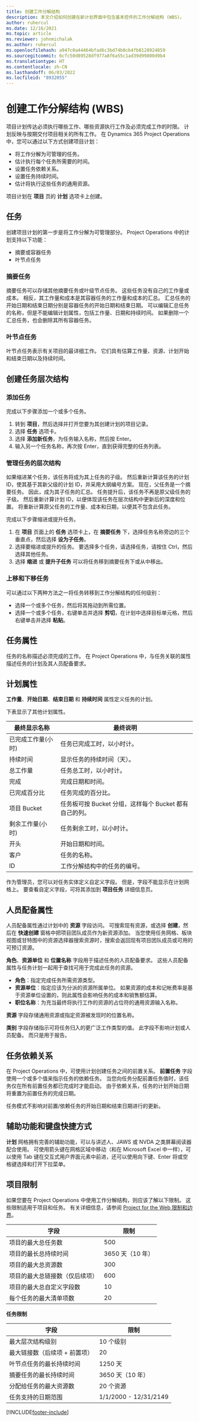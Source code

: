 ```yaml
---
title: 创建工作分解结构
description: 本文介绍如何创建在新计划界面中包含基本控件的工作分解结构 (WBS)。
author: ruhercul
ms.date: 12/16/2021
ms.topic: article
ms.reviewer: johnmichalak
ms.author: ruhercul
ms.openlocfilehash: a947c0a44464bfad6c3bd74b0cb4fb8128924859
ms.sourcegitcommit: 6cfc50d89528df977a8f6a55c1ad39d99800d9b4
ms.translationtype: HT
ms.contentlocale: zh-CN
ms.lasthandoff: 06/03/2022
ms.locfileid: "8932055"
---
```

# <a name="create-a-work-breakdown-structure-wbs"></a>创建工作分解结构 (WBS)

项目计划传达必须执行哪些工作、哪些资源执行工作及必须完成工作的时限。 计划反映与按期交付项目相关的所有工作。 在 Dynamics 365 Project Operations 中，您可以通过以下方式创建项目计划：

  - 将工作分解为可管理的任务。
  - 估计执行每个任务所需要的时间。
  - 设置任务依赖关系。
  - 设置任务持续时间。
  - 估计将执行这些任务的通用资源。 

项目计划在 **项目** 页的 **计划** 选项卡上创建。

## <a name="tasks"></a>任务

创建项目计划的第一步是将工作分解为可管理部分。 Project Operations 中的计划支持以下功能：

- 摘要或容器任务
- 叶节点任务

### <a name="summary-tasks"></a>摘要任务

摘要任务可以存储其他摘要任务或叶级节点任务。 这些任务没有自己的工作量或成本。 相反，其工作量和成本是其容器任务的工作量和成本的汇总。 汇总任务的开始日期和结束日期分别是容器任务的开始日期和结束日期。 可以编辑汇总任务的名称，但是不能编辑计划属性，包括工作量、日期和持续时间。 如果删除一个汇总任务，也会删除其所有容器任务。

### <a name="leaf-node-tasks"></a>叶节点任务

叶节点任务表示有关项目的最详细工作。 它们具有估算工作量、资源、计划开始和结束日期以及持续时间。

## <a name="create-a-task-hierarchy"></a>创建任务层次结构

### <a name="add-a-task"></a>添加任务

完成以下步骤添加一个或多个任务。

1. 转到 **项目**，然后选择并打开您要为其创建计划的项目记录。 
2. 选择 **任务** 选项卡。 
3. 选择 **添加新任务**，为任务输入名称，然后按 Enter。
2. 输入另一个任务名称，再次按 Enter，直到获得完整的任务列表。

### <a name="manage-hierarchy-of-a-task"></a>管理任务的层次结构

如果缩进某个任务，该任务将成为其上任务的子级。 然后重新计算该任务的计划 ID，使其基于其新父级的计划 ID，并采用大纲编号方案。 现在，父任务是一个摘要任务。 因此，成为其子任务的汇总。 任务提升后，该任务不再是原父级任务的子级。 然后重新计算计划 ID，以便体现该任务在层次结构中更新后的深度和位置。 将重新计算原父任务的工作量、成本和日期，以便其不包含此任务。

完成以下步骤缩进或提升任务。

1. 在 **项目** 页面上的 **任务** 选项卡上，在 **摘要任务** 下，选择任务名称旁边的三个垂直点，然后选择 **设为子任务**。 
2. 选择要缩进或提升的任务。 要选择多个任务，请选择任务，请按住 Ctrl，然后选择其他任务。
2. 选择 **缩进** 或 **提升子任务** 可以将任务移到摘要任务下或从中移出。

### <a name="move-tasks-up-and-down"></a>上移和下移任务

可以通过以下两种方法之一将任务转移到工作分解结构的任何级别：

- 选择一个或多个任务，然后将其拖动到所需位置。
- 选择一个或多个任务，右键单击并选择 **剪切**，在计划中选择目标单元格，然后右键单击并选择 **粘贴**。

## <a name="task-attributes"></a>任务属性

任务的名称描述必须完成的工作。 在 Project Operations 中，与任务关联的属性描述任务的计划及其人员配备要求。

## <a name="schedule-attributes"></a>计划属性

**工作量**、**开始日期**、**结束日期** 和 **持续时间** 属性定义任务的计划。

下表显示了其他计划属性。

| **最终显示名称** | **最终说明** |
| --- | --- |
| 已完成工作量(小时) | 任务已完成工时，以小时计。 |
| 持续时间 | 显示任务的持续时间（天）。 |
| 总工作量 | 任务总工时，以小时计。 |
| 完成 | 完成日期和时间。 |
| 已完成百分比 | 任务完成的百分比。 |
| 项目 Bucket | 任务板可按 Bucket 分组，这样每个 Bucket 都有自己的列。 |
| 剩余工作量(小时) | 任务剩余工时，以小时计。 |
| 开头 | 开始日期和时间。 |
| 客户 | 任务的名称。 |
| ID | 工作分解结构中的任务的编号。 |

作为管理员，您可以对任务实体定义自定义字段。 但是，字段不能显示在计划网格上。 要查看自定义字段，可将其添加到 **项目任务** 详细信息页。

## <a name="staffing-attributes"></a>人员配备属性

人员配备属性通过计划中的 **资源** 字段访问。 可搜索现有资源，或选择 **创建**，然后在 **快速创建** 窗格中把项目团队成员作为新资源添加。  当您使用任务网格、板块视图或甘特图中的资源选择器搜索资源时，搜索会返回现有项目团队成员或可用的可预订资源。

**角色**、**资源单位** 和 **位置名称** 字段用于描述任务的人员配备要求。 这些人员配备属性与任务计划一起用于查找可用于完成此任务的资源。

   - **角色**：指定完成任务所需资源类型。
   - **资源单位**：指定应该为分派的资源所属单位。 如果资源的成本和记帐费率是基于资源单位设置的，则此属性会影响任务的成本和销售额估算。
   - **职位名称**：为充当最终将执行工作的资源的占位符的通用资源输入名称。

**资源** 字段存储通用资源或指定资源被发现时的位置名称。

**类别** 字段存储指示可将任务归入的更广泛工作类型的值。 此字段不影响计划或人员配备。 而只是用于报告。

## <a name="task-dependencies"></a>任务依赖关系

在 Project Operations 中，可使用计划创建任务之间的前置关系。 **前置任务** 字段使用一个或多个值来指示任务的依赖任务。 当您向任务分配前置任务值时，该任务仅在所有前置任务都已完成时才能启动。 由于依赖关系，任务的计划开始日期将重置为前置任务的完成日期。

任务模式不影响对前置/依赖任务的开始日期和结束日期进行的更新。

## <a name="accessibility-and-keyboard-shortcuts"></a>辅助功能和键盘快捷方式

**计划** 网格拥有完善的辅助功能，可以与讲述人、JAWS 或 NVDA 之类屏幕阅读器配合使用。 可使用箭头键在网格区域中移动（和在 Microsoft Excel 中一样），可以使用 Tab 键在交互式用户界面元素中前进，还可以使用向下键、Enter 将或空格键选择和打开下拉菜单。

## <a name="project-limitations"></a>项目限制 
如果您要在 Project Operations 中使用工作分解结构，则应该了解以下限制。 这些限制适用于项目和任务。 有关详细信息，请参阅 [Project for the Web 限制和边界](/project-for-the-web/project-for-the-web-limits-and-boundaries)。

| **字段**                                          |  **限制**           |
|----------------------------------------------------|----------------------|
| 项目的最大总任务数                  | 500                  |
| 项目的最长总持续时间               | 3650 天（10 年） |
| 项目的最大总资源数              | 300                  |
| 项目的最大总链接数（仅后续项） | 600                  |
| 项目的最大总自定义字段数          | 10                   |
| 每个任务的最大清单项数                   | 20                   |

**任务限制**

| **字段**                               |   **限制**           |
|-----------------------------------------|-----------------------|
| 最大层次结构级别                 | 10 个级别             |
| 最大链接数（后续项 + 前置项） | 20                    |
| 叶节点任务的最长持续时间           | 1250 天             |
| 摘要任务的最长持续时间      | 3650 天（10 年）  |
| 分配给任务的最大资源数    | 20 个资源          |
| 任务支持的日期范围         | 1/1/2000 - 12/31/2149 |

[!INCLUDE[footer-include](../includes/footer-banner.md)]
